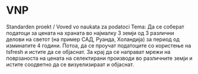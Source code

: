 # VNP
Standarden proekt / Voved vo naukata za podatoci
Tema: Да се соберат податоци за цената на храната во најмалку 3 земји од 3 различни делови на светот (на пример САД, Руанда, Холандија) за период од изминатите 4 години. Потоа, да се проучат податоците со користење на tsfresh и истите да се објаснат. За крај да се направат мрежи на поврзаноста на цената на селектирани производи во различните земји и истите соодветно да се визуелизираат и објаснат.
